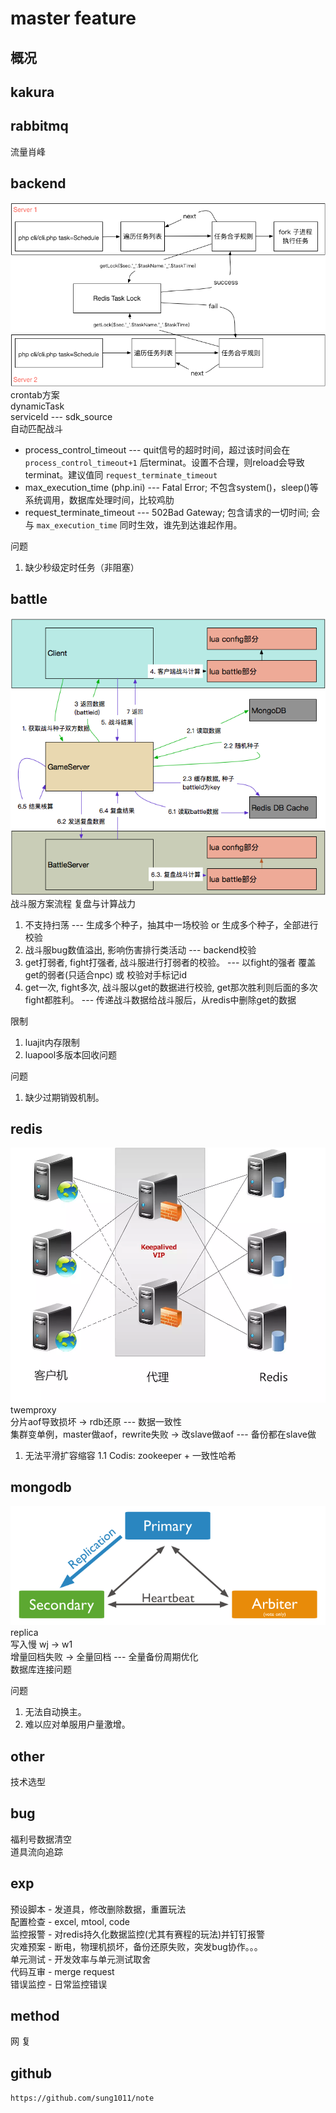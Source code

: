 # master feature

## 概况

## kakura

## rabbitmq

流量肖峰

## backend

![img](master-cron.png)
crontab方案  
dynamicTask  
serviceId --- sdk_source  
自动匹配战斗  

- process_control_timeout --- quit信号的超时时间，超过该时间会在 `process_control_timeout+1` 后terminat。设置不合理，则reload会导致terminat。建议值同 `request_terminate_timeout` 
- max_execution_time (php.ini) --- Fatal Error; 不包含system()，sleep()等系统调用，数据库处理时间，比较鸡肋
- request_terminate_timeout --- 502Bad Gateway; 包含请求的一切时间; 会与 `max_execution_time` 同时生效，谁先到达谁起作用。

问题

1. 缺少秒级定时任务（非阻塞）

## battle

![img](master-abaddon.png)
战斗服方案流程 复盘与计算战力

1. 不支持扫荡 --- 生成多个种子，抽其中一场校验 or 生成多个种子，全部进行校验
2. 战斗服bug数值溢出, 影响伤害排行类活动 --- backend校验
3. get打弱者, fight打强者, 战斗服进行打弱者的校验。 --- 以fight的强者 覆盖 get的弱者(只适合npc) 或 校验对手标记id
4. get一次, fight多次, 战斗服以get的数据进行校验, get那次胜利则后面的多次fight都胜利。 --- 传递战斗数据给战斗服后，从redis中删除get的数据

限制

1. luajit内存限制
2. luapool多版本回收问题

问题

1. 缺少过期销毁机制。

## redis

![img](master-twemproxy.png)  
twemproxy  
分片aof导致损坏 -> rdb还原 --- 数据一致性  
集群变单例，master做aof，rewrite失败 -> 改slave做aof --- 备份都在slave做  

1. 无法平滑扩容缩容
    1.1 Codis: zookeeper + 一致性哈希

## mongodb

![img](master-mongodb-replica.png)  
replica  
写入慢 wj -> w1  
增量回档失败 -> 全量回档 --- 全量备份周期优化  
数据库连接问题  

问题

1. 无法自动换主。
2. 难以应对单服用户量激增。

## other

技术选型

## bug

福利号数据清空  
道具流向追踪  

## exp

预设脚本 - 发道具，修改删除数据，重置玩法  
配置检查 - excel, mtool, code  
监控报警 - 对redis持久化数据监控(尤其有赛程的玩法)并钉钉报警  
灾难预案 - 断电，物理机损坏，备份还原失败，突发bug协作。。。  
单元测试 - 开发效率与单元测试取舍  
代码互审 - merge request  
错误监控 - 日常监控错误  

## method

网
复

## github

`https://github.com/sung1011/note`
